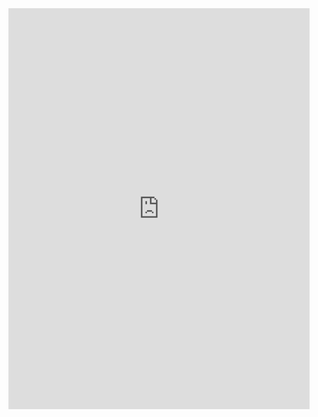 <iframe src="https://insights.arcgis.com/#/embed/fe1b0ad6f0044ad29147c1d0191507d5" width=600 height=800 frameborder="0"></iframe>

